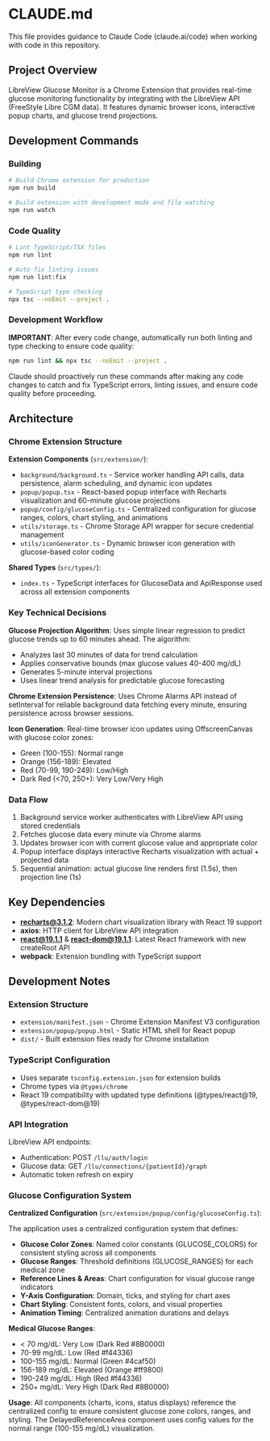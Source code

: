 # CLAUDE.md

This file provides guidance to Claude Code (claude.ai/code) when working with code in this repository.

## Project Overview

LibreView Glucose Monitor is a Chrome Extension that provides real-time glucose monitoring functionality by integrating with the LibreView API (FreeStyle Libre CGM data). It features dynamic browser icons, interactive popup charts, and glucose trend projections.

## Development Commands

### Building

```bash
# Build Chrome extension for production
npm run build

# Build extension with development mode and file watching
npm run watch
```

### Code Quality

```bash
# Lint TypeScript/TSX files
npm run lint

# Auto-fix linting issues
npm run lint:fix

# TypeScript type checking
npx tsc --noEmit --project .
```

### Development Workflow

**IMPORTANT**: After every code change, automatically run both linting and type checking to ensure code quality:

```bash
npm run lint && npx tsc --noEmit --project .
```

Claude should proactively run these commands after making any code changes to catch and fix TypeScript errors, linting issues, and ensure code quality before proceeding.

## Architecture

### Chrome Extension Structure

**Extension Components** (`src/extension/`):

- `background/background.ts` - Service worker handling API calls, data persistence, alarm scheduling, and dynamic icon updates
- `popup/popup.tsx` - React-based popup interface with Recharts visualization and 60-minute glucose projections
- `popup/config/glucoseConfig.ts` - Centralized configuration for glucose ranges, colors, chart styling, and animations
- `utils/storage.ts` - Chrome Storage API wrapper for secure credential management
- `utils/iconGenerator.ts` - Dynamic browser icon generation with glucose-based color coding

**Shared Types** (`src/types/`):

- `index.ts` - TypeScript interfaces for GlucoseData and ApiResponse used across all extension components

### Key Technical Decisions

**Glucose Projection Algorithm**: Uses simple linear regression to predict glucose trends up to 60 minutes ahead. The algorithm:

- Analyzes last 30 minutes of data for trend calculation
- Applies conservative bounds (max glucose values 40-400 mg/dL)
- Generates 5-minute interval projections
- Uses linear trend analysis for predictable glucose forecasting

**Chrome Extension Persistence**: Uses Chrome Alarms API instead of setInterval for reliable background data fetching every minute, ensuring persistence across browser sessions.

**Icon Generation**: Real-time browser icon updates using OffscreenCanvas with glucose color zones:

- Green (100-155): Normal range
- Orange (156-189): Elevated
- Red (70-99, 190-249): Low/High
- Dark Red (<70, 250+): Very Low/Very High

### Data Flow

1. Background service worker authenticates with LibreView API using stored credentials
2. Fetches glucose data every minute via Chrome alarms
3. Updates browser icon with current glucose value and appropriate color
4. Popup interface displays interactive Recharts visualization with actual + projected data
5. Sequential animation: actual glucose line renders first (1.5s), then projection line (1s)

## Key Dependencies

- **recharts@3.1.2**: Modern chart visualization library with React 19 support
- **axios**: HTTP client for LibreView API integration
- **react@19.1.1** & **react-dom@19.1.1**: Latest React framework with new createRoot API
- **webpack**: Extension bundling with TypeScript support

## Development Notes

### Extension Structure

- `extension/manifest.json` - Chrome Extension Manifest V3 configuration
- `extension/popup/popup.html` - Static HTML shell for React popup
- `dist/` - Built extension files ready for Chrome installation

### TypeScript Configuration

- Uses separate `tsconfig.extension.json` for extension builds
- Chrome types via `@types/chrome`
- React 19 compatibility with updated type definitions (@types/react@19, @types/react-dom@19)

### API Integration

LibreView API endpoints:

- Authentication: POST `/llu/auth/login`
- Glucose data: GET `/llu/connections/{patientId}/graph`
- Automatic token refresh on expiry

### Glucose Configuration System

**Centralized Configuration** (`src/extension/popup/config/glucoseConfig.ts`):

The application uses a centralized configuration system that defines:

- **Glucose Color Zones**: Named color constants (GLUCOSE_COLORS) for consistent styling across all components
- **Glucose Ranges**: Threshold definitions (GLUCOSE_RANGES) for each medical zone
- **Reference Lines & Areas**: Chart configuration for visual glucose range indicators
- **Y-Axis Configuration**: Domain, ticks, and styling for chart axes
- **Chart Styling**: Consistent fonts, colors, and visual properties
- **Animation Timing**: Centralized animation durations and delays

**Medical Glucose Ranges**:

- < 70 mg/dL: Very Low (Dark Red #8B0000)
- 70-99 mg/dL: Low (Red #f44336)
- 100-155 mg/dL: Normal (Green #4caf50)
- 156-189 mg/dL: Elevated (Orange #ff9800)
- 190-249 mg/dL: High (Red #f44336)
- 250+ mg/dL: Very High (Dark Red #8B0000)

**Usage**: All components (charts, icons, status displays) reference the centralized config to ensure consistent glucose zone colors, ranges, and styling. The DelayedReferenceArea component uses config values for the normal range (100-155 mg/dL) visualization.
